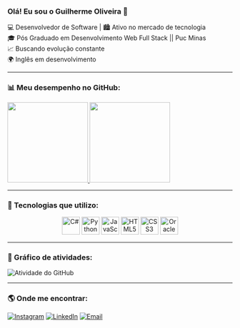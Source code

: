 ### Olá! Eu sou o Guilherme Oliveira 🚀

💻 Desenvolvedor de Software | 🏙️ Ativo no mercado de tecnologia  
🎓 Pós Graduado em Desenvolvimento Web Full Stack || Puc Minas  
📈 Buscando evolução constante  
🌍 Inglês em desenvolvimento  

---

### 📊 Meu desempenho no GitHub:

<a href="https://github.com/guilherme-olivera">
  <img height="180em" src="https://github-readme-stats.vercel.app/api?username=guilherme-olivera&show_icons=true&theme=codeSTACKr&include_all_commits=true&count_private=true"/>
</a>

<a href="https://github.com/guilherme-olivera">
  <img height="180em" src="https://github-readme-stats.vercel.app/api/top-langs/?username=guilherme-olivera&layout=compact&langs_count=7&theme=codeSTACKr"/>
</a>

---

### 🚀 Tecnologias que utilizo:

<div align="center">
  <img height="40" src="https://cdn.jsdelivr.net/gh/devicons/devicon/icons/csharp/csharp-original.svg" alt="C#"/>
  <img height="40" src="https://cdn.jsdelivr.net/gh/devicons/devicon/icons/python/python-original.svg" alt="Python"/>
  <img height="40" src="https://cdn.jsdelivr.net/gh/devicons/devicon/icons/javascript/javascript-original.svg" alt="JavaScript"/>
  <img height="40" src="https://cdn.jsdelivr.net/gh/devicons/devicon/icons/html5/html5-original.svg" alt="HTML5"/>
  <img height="40" src="https://cdn.jsdelivr.net/gh/devicons/devicon/icons/css3/css3-original.svg" alt="CSS3"/>
  <img height="40" src="https://cdn.jsdelivr.net/gh/devicons/devicon/icons/oracle/oracle-original.svg" alt="Oracle"/>
</div>

---

### 🚀 Gráfico de atividades:

![Atividade do GitHub](https://github-readme-activity-graph.vercel.app/graph?username=guilherme-olivera&theme=codeSTACKr)

---

### 🌎 Onde me encontrar:

[![Instagram](https://img.shields.io/badge/-Instagram-%23E4405F?style=for-the-badge&logo=instagram&logoColor=white)](https://www.instagram.com/guiii.olivera/)
[![LinkedIn](https://img.shields.io/badge/-LinkedIn-%230077B5?style=for-the-badge&logo=linkedin&logoColor=white)](https://www.linkedin.com/in/guilherme-oliveira-santos-346b07169/)
[![Email](https://img.shields.io/badge/-Email-%23333?style=for-the-badge&logo=gmail&logoColor=white)](mailto:guilherme.oliveirasantos@hotmail.com)
